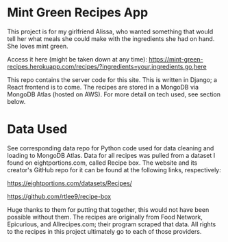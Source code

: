 # Mint Green Recipes App

This project is for my girlfriend Alissa, who wanted something that would tell her what meals she could make with the ingredients she had on hand. She loves mint green.

Access it here (might be taken down at any time): https://mint-green-recipes.herokuapp.com/recipes/?ingredients=your,ingredients,go,here

This repo contains the server code for this site. This is written in Django; a React frontend is to come. The recipes are stored in a MongoDB via MongoDB Atlas (hosted on AWS). For more detail on tech used, see section below.

# Data Used

See corresponding data repo for Python code used for data cleaning and loading to MongoDB Atlas. Data for all recipes was pulled from a dataset I found on eightportions.com, called Recipe box. The website and its creator's GitHub repo for it can be found at the following links, respectively:

https://eightportions.com/datasets/Recipes/

https://github.com/rtlee9/recipe-box

Huge thanks to them for putting that together, this would not have been possible without them. The recipes are originally from Food Network, Epicurious, and Allrecipes.com; their program scraped that data. All rights to the recipes in this project ultimately go to each of those providers.